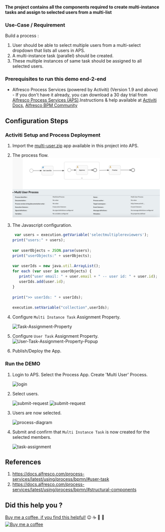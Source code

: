#### The project contains all the components required to create multi-instance tasks and assign to selected users from a multi-list

### Use-Case / Requirement

Build a process :

1. User should be able to select multiple users from a multi-select dropdown that lists all users in APS.
2. A multi-instance task (parallel) should be created.
3. These multiple instances of same task should be assigned to all selected users.

### Prerequisites to run this demo end-2-end

* Alfresco Process Services (powered by Activiti) (Version 1.9 and above) - If you don't have it already, you can download a 30 day trial from [Alfresco Process Services (APS)](https://www.alfresco.com/products/business-process-management/alfresco-activiti).Instructions & help available at [Activiti Docs](http://docs.alfresco.com/activiti/docs/), [Alfresco BPM Community](https://community.alfresco.com/community/bpm)

## Configuration Steps

### Activiti Setup and Process Deployment

1. Import the [multi-user.zip](assets/multi-user.zip) app available in this project into APS.
2. The process flow.  ![Process-Flow](assets/1.png)
3. The Javascript configuration.

   ``` javascript
    var users = execution.getVariable('selectmultiplereviewers');
   print("users:" + users);

   var userObjects = JSON.parse(users);
   print("userObjects:" + userObjects);

   var userIds = new java.util.ArrayList();
   for each (var user in userObjects) {
      print("user email: " + user.email + " -- user id: " + user.id);
      userIds.add(user.id);
   }

   print(">> userIds: " + userIds);

   execution.setVariable("collection",userIds);
    ```

4. Configure `Multi Instance Task` Assignment Property.

   ![Task-Assignment-Property](assets/2.png)

5. Configure `User Task` Assignment Property.
   ![User-Task-Assignment-Property-Popup](assets/3.png)

6. Publish/Deploy the App.

### Run the DEMO

1. Login to APS. Select the Process App. Create 'Multi User' Process.

   ![login](assets/4.png)

2. Select users.

   ![submit-request](assets/5.png)
   ![submit-request](assets/6.png)

3. Users are now selected.

   ![process-diagram](assets/7.png)

4. Submit and confirm that `Multi Instance Task` is now created for the selected members.

   ![task-assignment](assets/8.png)

## References

   1. <https://docs.alfresco.com/process-services/latest/using/process/bpmn/#user-task>
   2. <https://docs.alfresco.com/process-services/latest/using/process/bpmn/#structural-components>

## Did this help you ?

   [Buy me a coffee, if you find this helpful!](https://www.buymeacoffee.com/sherrymathews) 😉 ☕ 🍻 🎉
   [<br/><img alt="Buy me a coffee" width="250px" src="https://github.com/sherrymax/aps-examples/blob/master/bmc.png?raw=true" />](https://www.buymeacoffee.com/sherrymathews)
